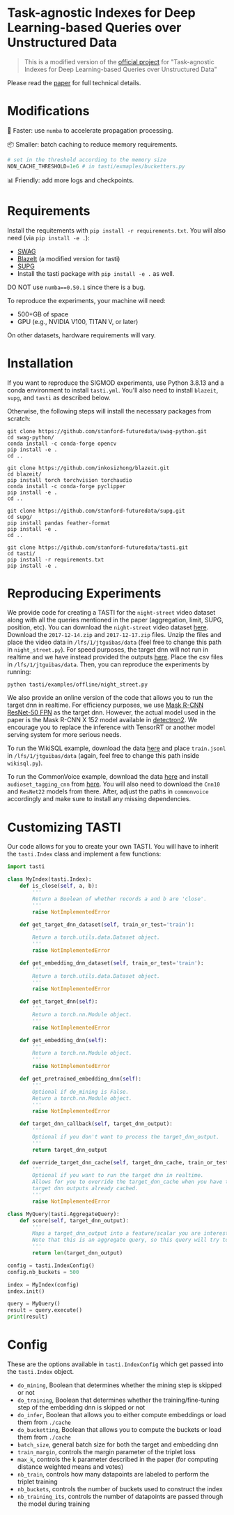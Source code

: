 # Task-agnostic Indexes for Deep Learning-based Queries over Unstructured Data

> This is a modified version of the [official project](https://github.com/stanford-futuredata/tasti) for "Task-agnostic Indexes for Deep Learning-based Queries over Unstructured Data"

Please read the [paper](https://arxiv.org/abs/2009.04540) for full technical details.

# Modifications
🚀 Faster: use `numba` to accelerate propagation processing.

📦 Smaller: batch caching to reduce memory requirements.
```python
# set in the threshold according to the memory size
NON_CACHE_THRESHOLD=1e6 # in tasti/exmaples/bucketters.py
```

📊 Friendly: add more logs and checkpoints.

# Requirements

Install the requitements with `pip install -r requirements.txt`. You will also need (via `pip install -e .`):
- [SWAG](https://github.com/stanford-futuredata/swag-python)
- [BlazeIt](https://github.com/InkosiZhong/blazeit) (a modified version for tasti)
- [SUPG](https://github.com/stanford-futuredata/supg)
- Install the tasti package with `pip install -e .` as well.

DO NOT use `numba==0.50.1` since there is a bug.

To reproduce the experiments, your machine will need:
- 500+GB of space
- GPU (e.g., NVIDIA V100, TITAN V, or later)

On other datasets, hardware requirements will vary.

# Installation
If you want to reproduce the SIGMOD experiments, use Python 3.8.13 and a conda environment to install `tasti.yml`. You'll also need to install `blazeit`, `supg`, and `tasti` as described below.

Otherwise, the following steps will install the necessary packages from scratch:
```
git clone https://github.com/stanford-futuredata/swag-python.git
cd swag-python/
conda install -c conda-forge opencv
pip install -e .
cd ..

git clone https://github.com/inkosizhong/blazeit.git
cd blazeit/
pip install torch torchvision torchaudio
conda install -c conda-forge pyclipper
pip install -e .
cd ..

git clone https://github.com/stanford-futuredata/supg.git
cd supg/
pip install pandas feather-format
pip install -e .
cd ..

git clone https://github.com/stanford-futuredata/tasti.git
cd tasti/
pip install -r requirements.txt
pip install -e .
```

# Reproducing Experiments

We provide code for creating a TASTI for the `night-street` video dataset along with all the queries mentioned in the paper (aggregation, limit, SUPG, position, etc). You can download the `night-street` video dataset [here](https://drive.google.com/drive/folders/1phQuGu4oWwbArurprqruMztTdP1Fzz2F?usp=sharing). Download the `2017-12-14.zip` and `2017-12-17.zip` files. Unzip the files and place the video data in `/lfs/1/jtguibas/data` (feel free to change this path in `night_street.py`). For speed purposes, the target dnn will not run in realtime and we have instead provided the outputs [here](https://drive.google.com/drive/folders/1XKZmBb0AvCBJX11bJGdoxdgMozoiSuWf?usp=sharing). Place the csv files in `/lfs/1/jtguibas/data`. Then, you can reproduce the experiments by running:

```
python tasti/examples/offline/night_street.py
```

We also provide an online version of the code that allows you to run the target dnn in realtime. For efficiency purposes, we use [Mask R-CNN ResNet-50 FPN](https://pytorch.org/docs/stable/torchvision/models.html#object-detection-instance-segmentation-and-person-keypoint-detection) as the target dnn. However, the actual model used in the paper is the Mask R-CNN X 152 model available in [detectron2](https://github.com/facebookresearch/detectron2). We encourage you to replace the inference with TensorRT or another model serving system for more serious needs.

To run the WikiSQL example, download the data [here](https://github.com/salesforce/WikiSQL) and place `train.jsonl` in `/lfs/1/jtguibas/data` (again, feel free to change this path inside `wikisql.py`).

To run the CommonVoice example, download the data [here](https://commonvoice.mozilla.org/en/datasets) and install `audioset_tagging_cnn` from [here](https://github.com/qiuqiangkong/audioset_tagging_cnn). You will also need to download the `Cnn10` and `ResNet22` models from there. After, adjust the paths in `commonvoice` accordingly and make sure to install any missing dependencies.

# Customizing TASTI

Our code allows for you to create your own TASTI. You will have to inherit the `tasti.Index` class and implement a few functions:

```python
import tasti

class MyIndex(tasti.Index):
    def is_close(self, a, b):
        '''
        Return a Boolean of whether records a and b are 'close'.
        '''
        raise NotImplementedError

    def get_target_dnn_dataset(self, train_or_test='train'):
        '''
        Return a torch.utils.data.Dataset object.
        '''
        raise NotImplementedError

    def get_embedding_dnn_dataset(self, train_or_test='train'):
        '''
        Return a torch.utils.data.Dataset object.
        '''
        raise NotImplementedError

    def get_target_dnn(self):
        '''
        Return a torch.nn.Module object.
        '''
        raise NotImplementedError

    def get_embedding_dnn(self):
        '''
        Return a torch.nn.Module object.
        '''
        raise NotImplementedError

    def get_pretrained_embedding_dnn(self):
        '''
        Optional if do_mining is False.
        Return a torch.nn.Module object.
        '''
        raise NotImplementedError

    def target_dnn_callback(self, target_dnn_output):
        '''
        Optional if you don't want to process the target_dnn_output.
        '''
        return target_dnn_output

    def override_target_dnn_cache(self, target_dnn_cache, train_or_test='train'):
        '''
        Optional if you want to run the target dnn in realtime.
        Allows for you to override the target_dnn_cache when you have the
        target dnn outputs already cached.
        '''
        raise NotImplementedError

class MyQuery(tasti.AggregateQuery):
    def score(self, target_dnn_output):
        '''
        Maps a target_dnn_output into a feature/scalar you are interested in.
        Note that this is an aggregate query, so this query will try to estimate the total sum of these scores.
        '''
        return len(target_dnn_output)

config = tasti.IndexConfig()
config.nb_buckets = 500

index = MyIndex(config)
index.init()

query = MyQuery()
result = query.execute()
print(result)
```

# Config
These are the options available in `tasti.IndexConfig` which get passed into the `tasti.Index` object.
- `do_mining`, Boolean that determines whether the mining step is skipped or not
- `do_training`, Boolean that determines whether the training/fine-tuning step of the embedding dnn is skipped or not
- `do_infer`, Boolean that allows you to either compute embeddings or load them from `./cache`
- `do_bucketting`, Boolean that allows you to compute the buckets or load them from `./cache`
- `batch_size`, general batch size for both the target and embedding dnn
- `train_margin`, controls the margin parameter of the triplet loss
- `max_k`, controls the k parameter described in the paper (for computing distance weighted means and votes)
- `nb_train`, controls how many datapoints are labeled to perform the triplet training
- `nb_buckets`, controls the number of buckets used to construct the index
- `nb_training_its`, controls the number of datapoints are passed through the model during training
